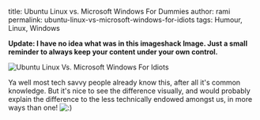 title: Ubuntu Linux vs. Microsoft Windows For Dummies
author: rami
permalink: ubuntu-linux-vs-microsoft-windows-for-idiots
tags: Humour, Linux, Windows 

**Update: I have no idea what was in this imageshack Image. Just a small reminder to always keep your content under your own control.**

![Ubuntu Linux Vs. Microsoft Windows For Idiots](http://img169.imageshack.us/img169/2829/ubuntuvswindowsrr2.jpg)

Ya well most tech savvy people already know this, after all it's common knowledge. But it's nice to see the difference visually, and would probably explain the difference to the less technically endowed amongst us, in more ways than one! ![:)](http://192.168.1.2/blog2/wp-includes/images/smilies/icon_smile.gif)
